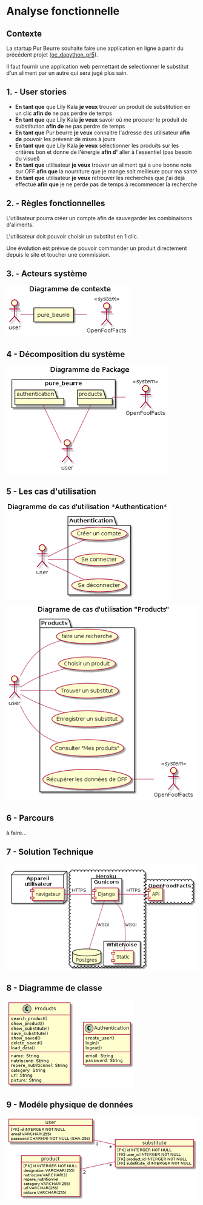 # Analyse fonctionnelle

## Contexte

La startup Pur Beurre souhaite faire une application en ligne à partir du précédent projet ([oc_dapython_pr5](https://github.com/Zepmanbc/oc_dapython_pr5/)).

Il faut fournir une application web permettant de selectionner le substitut d'un aliment par un autre qui sera jugé plus sain.


## 1. - User stories

* **En tant que** que Lily Kala **je veux** trouver un produit de substitution en un clic **afin de** ne pas perdre de temps
* **En tant que** que Lily Kala **je veux** savoir où me procurer le produit de substitution **afin de** ne pas perdre de temps
* **En tant que** Pur beurre **je veux** connaitre l'adresse des utilisateur **afin de** pouvoir les prévenir de mises à jours
* **En tant que** que Lily Kala **je veux** sélectionner les produits sur les critères bon et donne de l'énergie **afin d'** aller à l'essentiel (pas besoin du visuel)
* **En tant que** utilisateur **je veux** trouver un aliment qui a une bonne note sur OFF **afin que** la nourriture que je mange soit meilleure pour ma santé
* **En tant que** utilisateur **je veux** retrouver les recherches que j'ai déjà effectué **afin que** je ne perde pas de temps à recommencer la recherche

## 2. - Règles fonctionnelles

L'utilisateur pourra créer un compte afin de sauvegarder les combinaisons d'aliments.

L'utilisateur doit pouvoir choisir un substitut en 1 clic.

Une évolution est prévue de pouvoir commander un produit directement depuis le site et toucher une commission.

## 3. - Acteurs système

![Diagramme de contexte](img/00_context.png)

## 4 - Décomposition du système

![Diagramme de package](img/01_package.png)

## 5 - Les cas d'utilisation

![Cas d'utilisation Authentication](img/02_uc_authentication.png)

![Cas d'utilisation Products](img/02_uc_products.png)

## 6 - Parcours

à faire...

## 7 - Solution Technique

![Diagramme de déploiement](img/04_deployment.png)

## 8 - Diagramme de classe

![Diagramme de classes](img/05_class.png)

## 9 - Modéle physique de données

![Modèle physique de données](img/06_MPD.png)
